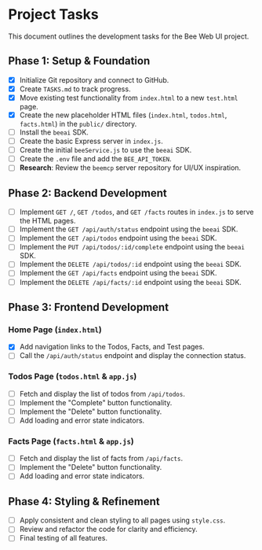 # Project Tasks

This document outlines the development tasks for the Bee Web UI project.

## Phase 1: Setup & Foundation

-   [x] Initialize Git repository and connect to GitHub.
-   [x] Create `TASKS.md` to track progress.
-   [x] Move existing test functionality from `index.html` to a new `test.html` page.
-   [x] Create the new placeholder HTML files (`index.html`, `todos.html`, `facts.html`) in the `public/` directory.
-   [ ] Install the `beeai` SDK.
-   [ ] Create the basic Express server in `index.js`.
-   [ ] Create the initial `beeService.js` to use the `beeai` SDK.
-   [ ] Create the `.env` file and add the `BEE_API_TOKEN`.
-   [ ] **Research**: Review the `beemcp` server repository for UI/UX inspiration.

## Phase 2: Backend Development

-   [ ] Implement `GET /`, `GET /todos`, and `GET /facts` routes in `index.js` to serve the HTML pages.
-   [ ] Implement the `GET /api/auth/status` endpoint using the `beeai` SDK.
-   [ ] Implement the `GET /api/todos` endpoint using the `beeai` SDK.
-   [ ] Implement the `PUT /api/todos/:id/complete` endpoint using the `beeai` SDK.
-   [ ] Implement the `DELETE /api/todos/:id` endpoint using the `beeai` SDK.
-   [ ] Implement the `GET /api/facts` endpoint using the `beeai` SDK.
-   [ ] Implement the `DELETE /api/facts/:id` endpoint using the `beeai` SDK.

## Phase 3: Frontend Development

### Home Page (`index.html`)
-   [x] Add navigation links to the Todos, Facts, and Test pages.
-   [ ] Call the `/api/auth/status` endpoint and display the connection status.

### Todos Page (`todos.html` & `app.js`)
-   [ ] Fetch and display the list of todos from `/api/todos`.
-   [ ] Implement the "Complete" button functionality.
-   [ ] Implement the "Delete" button functionality.
-   [ ] Add loading and error state indicators.

### Facts Page (`facts.html` & `app.js`)
-   [ ] Fetch and display the list of facts from `/api/facts`.
-   [ ] Implement the "Delete" button functionality.
-   [ ] Add loading and error state indicators.

## Phase 4: Styling & Refinement

-   [ ] Apply consistent and clean styling to all pages using `style.css`.
-   [ ] Review and refactor the code for clarity and efficiency.
-   [ ] Final testing of all features.
